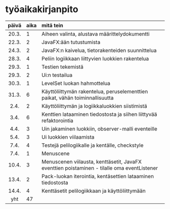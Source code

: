 # työaikakirjanpito

| päivä | aika | mitä tein  |
| :----:|:-----| :-----|
| 20.3. | 1    | Aiheen valinta, alustava määrittelydokumentti |
| 22.3. | 2    | JavaFX:ään tutustumista |
| 24.3. | 2    | JavaFX:n kaivelua, tietorakenteiden suunnittelua |
| 28.3. | 4    | Peliin logiikkaan liittyvien luokkien rakentelua |
| 29.3. | 1    | Testien tekemistä |
| 29.3. | 2    | Ui:n testailua |
| 30.3. | 1    | LevelSet luokan hahmottelua |
| 31.3. | 6    | Käyttöliittymän rakentelua, peruselementtien paikat, vähän toiminnallisuutta |
| 2.4.  | 2    | Käyttöliittymän ja logiikkaluokkien siistimistä |
| 3.4.  | 6    | Kenttien lataaminen tiedostosta ja siihen liittyvää refaktorointia |
| 4.4.  | 3    | Uin jakaminen luokkiin, observer-malli eventeille |
| 5.4.  | 3    | Ui luokkien viilaamista |
| 7.4.  | 4    | Testejä pelilogiikalle ja kentälle, checkstyle |
| 7.4.  | 1    | Menuscene |
| 10.4. | 3    | Menuscenen viilausta, kenttäsetit, JavaFX eventtien poistaminen - tilalle oma eventListener |
| 13.4. | 2    | Pack-luokan iterointia, kentäsettien lataaminen tiedostosta |
| 14.4. | 4    | Kenttäsetit pelilogiikkaan ja käyttöliittymään |
| yht   | 47   | | 

